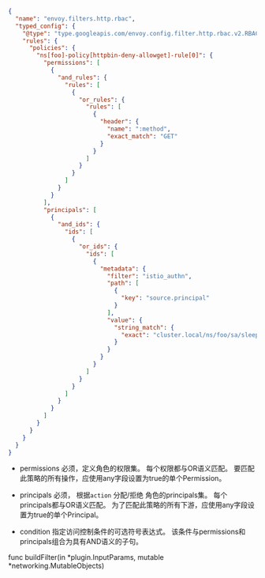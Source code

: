 ```json
{
  "name": "envoy.filters.http.rbac",
  "typed_config": {
    "@type": "type.googleapis.com/envoy.config.filter.http.rbac.v2.RBAC",
    "rules": {
      "policies": {
        "ns[foo]-policy[httpbin-deny-allowget]-rule[0]": {
          "permissions": [
            {
              "and_rules": {
                "rules": [
                  {
                    "or_rules": {
                      "rules": [
                        {
                          "header": {
                            "name": ":method",
                            "exact_match": "GET"
                          }
                        }
                      ]
                    }
                  }
                ]
              }
            }
          ],
          "principals": [
            {
              "and_ids": {
                "ids": [
                  {
                    "or_ids": {
                      "ids": [
                        {
                          "metadata": {
                            "filter": "istio_authn",
                            "path": [
                              {
                                "key": "source.principal"
                              }
                            ],
                            "value": {
                              "string_match": {
                                "exact": "cluster.local/ns/foo/sa/sleep"
                              }
                            }
                          }
                        }
                      ]
                    }
                  }
                ]
              }
            }
          ]
        }
      }
    }
  }
}
```

- permissions 必须，定义角色的权限集。 每个权限都与OR语义匹配。 要匹配此策略的所有操作，应使用any字段设置为true的单个Permission。

- principals 必须， 根据`action` 分配/拒绝 角色的principals集。 每个principals都与OR语义匹配。 为了匹配此策略的所有下游，应使用any字段设置为true的单个Principal。

- condition 指定访问控制条件的可选符号表达式。 该条件与permissions和principals组合为具有AND语义的子句。


func buildFilter(in *plugin.InputParams, mutable *networking.MutableObjects)